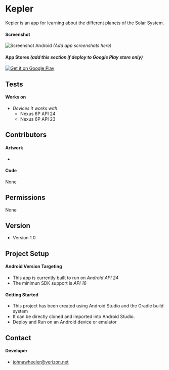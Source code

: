 Kepler
======
Kepler is an app for learning about the different planets of the Solar System.

#### Screenshot
![Screenshot Android](http://url/screenshot-appname-android.png "screenshot Android") *(Add app screenshots here)*

#### App Stores *(add this section if deploy to Google Play store only)*
<!-- edit this image location -->
[![Get it on Google Play](https://raw.github.com/repat/README-template/master/googleplay.png)](https://play.google.com/store/apps)

## Tests
#### Works on
* *Devices it works with* 
  * Nexus 6P API 24
  * Nexus 6P API 23

## Contributors
#### Artwork
* 

#### Code
None

## Permissions
None

## Version 
* Version 1.0

## Project Setup
#### Android Version Targeting
* This app is currently built to run on *Android API 24*
* The minimun SDK support is *API 16* 

#### Getting Started
* This project has been created using Android Studio and the Gradle build system 
* It can be directly cloned and imported into Android Studio.
* Deploy and Run on an Android device or emulator

## Contact
#### Developer
* johnawheeler@verizon.net
